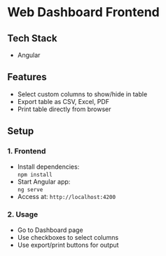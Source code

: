 # Web Dashboard Frontend

## Tech Stack
- Angular

## Features
- Select custom columns to show/hide in table
- Export table as CSV, Excel, PDF
- Print table directly from browser

## Setup

### 1. Frontend
- Install dependencies:  
  `npm install`
- Start Angular app:  
  `ng serve`
- Access at: `http://localhost:4200`

### 2. Usage
- Go to Dashboard page
- Use checkboxes to select columns
- Use export/print buttons for output
